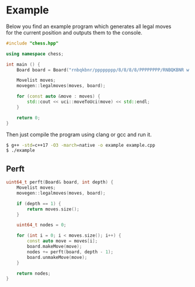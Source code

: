 # Example

Below you find an example program which generates all legal moves  
for the current position and outputs them to the console.

```cpp
#include "chess.hpp"

using namespace chess;

int main () {
    Board board = Board("rnbqkbnr/pppppppp/8/8/8/8/PPPPPPPP/RNBQKBNR w KQkq - 0 1");

    Movelist moves;
    movegen::legalmoves(moves, board);

    for (const auto &move : moves) {
        std::cout << uci::moveToUci(move) << std::endl;
    }

    return 0;
}

```

Then just compile the program using clang or gcc and run it.

```bash
$ g++ -std=c++17 -O3 -march=native -o example example.cpp
$ ./example
```

## Perft

```cpp
uint64_t perft(Board& board, int depth) {
    Movelist moves;
    movegen::legalmoves(moves, board);

    if (depth == 1) {
        return moves.size();
    }

    uint64_t nodes = 0;

    for (int i = 0; i < moves.size(); i++) {
        const auto move = moves[i];
        board.makeMove(move);
        nodes += perft(board, depth - 1);
        board.unmakeMove(move);
    }

    return nodes;
}
```
